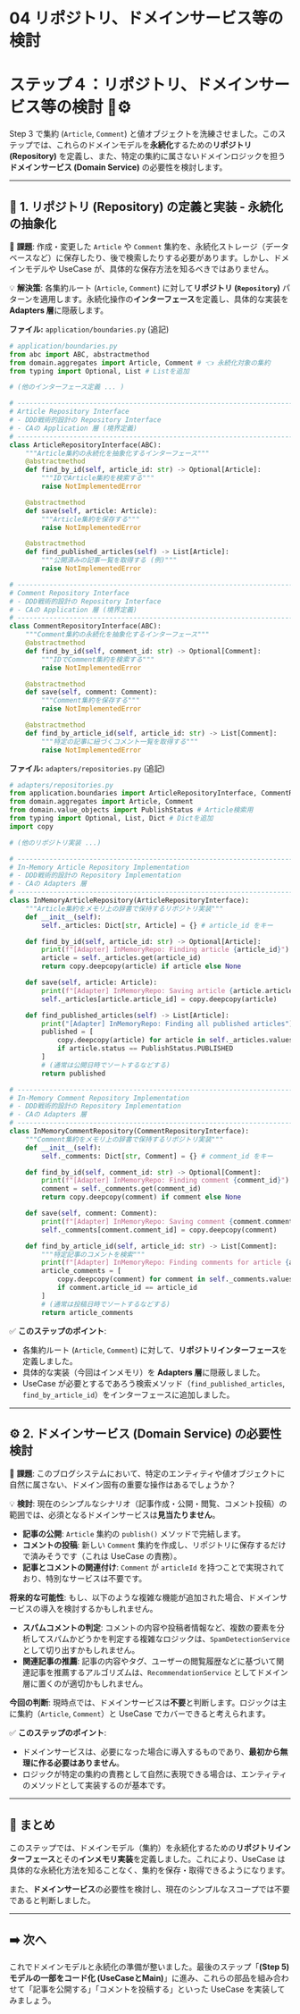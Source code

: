# 04 リポジトリ、ドメインサービス等の検討

# ステップ４：リポジトリ、ドメインサービス等の検討 💾⚙️

Step 3 で集約 (`Article`, `Comment`) と値オブジェクトを洗練させました。このステップでは、これらのドメインモデルを**永続化**するための**リポジトリ (Repository)** を定義し、また、特定の集約に属さないドメインロジックを担う**ドメインサービス (Domain Service)** の必要性を検討します。

---

## 💾 1. リポジトリ (Repository) の定義と実装 - 永続化の抽象化

📝 **課題**: 作成・変更した `Article` や `Comment` 集約を、永続化ストレージ（データベースなど）に保存したり、後で検索したりする必要があります。しかし、ドメインモデルや UseCase が、具体的な保存方法を知るべきではありません。

💡 **解決策**: 各集約ルート (`Article`, `Comment`) に対して**リポジトリ (`Repository`)** パターンを適用します。永続化操作の**インターフェース**を定義し、具体的な実装を **Adapters 層**に隠蔽します。

**ファイル:** `application/boundaries.py` (追記)

```python
# application/boundaries.py
from abc import ABC, abstractmethod
from domain.aggregates import Article, Comment # 👈 永続化対象の集約
from typing import Optional, List # Listを追加

# (他のインターフェース定義 ... )

# -----------------------------------------------------------------------------
# Article Repository Interface
# - DDD戦術的設計の Repository Interface
# - CAの Application 層 (境界定義)
# -----------------------------------------------------------------------------
class ArticleRepositoryInterface(ABC):
    """Article集約の永続化を抽象化するインターフェース"""
    @abstractmethod
    def find_by_id(self, article_id: str) -> Optional[Article]:
        """IDでArticle集約を検索する"""
        raise NotImplementedError

    @abstractmethod
    def save(self, article: Article):
        """Article集約を保存する"""
        raise NotImplementedError

    @abstractmethod
    def find_published_articles(self) -> List[Article]:
        """公開済みの記事一覧を取得する (例)"""
        raise NotImplementedError

# -----------------------------------------------------------------------------
# Comment Repository Interface
# - DDD戦術的設計の Repository Interface
# - CAの Application 層 (境界定義)
# -----------------------------------------------------------------------------
class CommentRepositoryInterface(ABC):
    """Comment集約の永続化を抽象化するインターフェース"""
    @abstractmethod
    def find_by_id(self, comment_id: str) -> Optional[Comment]:
        """IDでComment集約を検索する"""
        raise NotImplementedError

    @abstractmethod
    def save(self, comment: Comment):
        """Comment集約を保存する"""
        raise NotImplementedError

    @abstractmethod
    def find_by_article_id(self, article_id: str) -> List[Comment]:
        """特定の記事に紐づくコメント一覧を取得する"""
        raise NotImplementedError

```

**ファイル:** `adapters/repositories.py` (追記)

```python
# adapters/repositories.py
from application.boundaries import ArticleRepositoryInterface, CommentRepositoryInterface # 👈 インポート
from domain.aggregates import Article, Comment
from domain.value_objects import PublishStatus # Article検索用
from typing import Optional, List, Dict # Dictを追加
import copy

# (他のリポジトリ実装 ...)

# -----------------------------------------------------------------------------
# In-Memory Article Repository Implementation
# - DDD戦術的設計の Repository Implementation
# - CAの Adapters 層
# -----------------------------------------------------------------------------
class InMemoryArticleRepository(ArticleRepositoryInterface):
    """Article集約をメモリ上の辞書で保持するリポジトリ実装"""
    def __init__(self):
        self._articles: Dict[str, Article] = {} # article_id をキー

    def find_by_id(self, article_id: str) -> Optional[Article]:
        print(f"[Adapter] InMemoryRepo: Finding article {article_id}")
        article = self._articles.get(article_id)
        return copy.deepcopy(article) if article else None

    def save(self, article: Article):
        print(f"[Adapter] InMemoryRepo: Saving article {article.article_id} ('{article.title.value}')")
        self._articles[article.article_id] = copy.deepcopy(article)

    def find_published_articles(self) -> List[Article]:
        print("[Adapter] InMemoryRepo: Finding all published articles")
        published = [
            copy.deepcopy(article) for article in self._articles.values()
            if article.status == PublishStatus.PUBLISHED
        ]
        # (通常は公開日時でソートするなどする)
        return published

# -----------------------------------------------------------------------------
# In-Memory Comment Repository Implementation
# - DDD戦術的設計の Repository Implementation
# - CAの Adapters 層
# -----------------------------------------------------------------------------
class InMemoryCommentRepository(CommentRepositoryInterface):
    """Comment集約をメモリ上の辞書で保持するリポジトリ実装"""
    def __init__(self):
        self._comments: Dict[str, Comment] = {} # comment_id をキー

    def find_by_id(self, comment_id: str) -> Optional[Comment]:
        print(f"[Adapter] InMemoryRepo: Finding comment {comment_id}")
        comment = self._comments.get(comment_id)
        return copy.deepcopy(comment) if comment else None

    def save(self, comment: Comment):
        print(f"[Adapter] InMemoryRepo: Saving comment {comment.comment_id} for article {comment.article_id}")
        self._comments[comment.comment_id] = copy.deepcopy(comment)

    def find_by_article_id(self, article_id: str) -> List[Comment]:
        """特定記事のコメントを検索"""
        print(f"[Adapter] InMemoryRepo: Finding comments for article {article_id}")
        article_comments = [
            copy.deepcopy(comment) for comment in self._comments.values()
            if comment.article_id == article_id
        ]
        # (通常は投稿日時でソートするなどする)
        return article_comments

```

✅ **このステップのポイント**:

- 各集約ルート (`Article`, `Comment`) に対して、**リポジトリインターフェース**を定義しました。
- 具体的な実装（今回はインメモリ）を **Adapters 層**に隠蔽しました。
- UseCase が必要とするであろう検索メソッド（`find_published_articles`, `find_by_article_id`）をインターフェースに追加しました。

---

## ⚙️ 2. ドメインサービス (Domain Service) の必要性検討

📝 **課題**: このブログシステムにおいて、特定のエンティティや値オブジェクトに自然に属さない、ドメイン固有の重要な操作はあるでしょうか？

💡 **検討**:
現在のシンプルなシナリオ（記事作成・公開・閲覧、コメント投稿）の範囲では、必須となるドメインサービスは**見当たりません**。

- **記事の公開**: `Article` 集約の `publish()` メソッドで完結します。
- **コメントの投稿**: 新しい `Comment` 集約を作成し、リポジトリに保存するだけで済みそうです（これは UseCase の責務）。
- **記事とコメントの関連付け**: `Comment` が `articleId` を持つことで実現されており、特別なサービスは不要です。

**将来的な可能性**:
もし、以下のような複雑な機能が追加された場合、ドメインサービスの導入を検討するかもしれません。

- **スパムコメントの判定**: コメントの内容や投稿者情報など、複数の要素を分析してスパムかどうかを判定する複雑なロジックは、`SpamDetectionService` として切り出すかもしれません。
- **関連記事の推薦**: 記事の内容やタグ、ユーザーの閲覧履歴などに基づいて関連記事を推薦するアルゴリズムは、`RecommendationService` としてドメイン層に置くのが適切かもしれません。

**今回の判断**:
現時点では、ドメインサービスは**不要**と判断します。ロジックは主に集約（`Article`, `Comment`）と UseCase でカバーできると考えられます。

✅ **このステップのポイント**:

- ドメインサービスは、必要になった場合に導入するものであり、**最初から無理に作る必要はありません**。
- ロジックが特定の集約の責務として自然に表現できる場合は、エンティティのメソッドとして実装するのが基本です。

---

## 📝 まとめ

このステップでは、ドメインモデル（集約）を永続化するための**リポジトリインターフェース**とその**インメモリ実装**を定義しました。これにより、UseCase は具体的な永続化方法を知ることなく、集約を保存・取得できるようになります。

また、**ドメインサービス**の必要性を検討し、現在のシンプルなスコープでは不要であると判断しました。

---

## ➡️ 次へ

これでドメインモデルと永続化の準備が整いました。最後のステップ「**(Step 5) モデルの一部をコード化 (UseCaseとMain)**」に進み、これらの部品を組み合わせて「記事を公開する」「コメントを投稿する」といった UseCase を実装してみましょう。